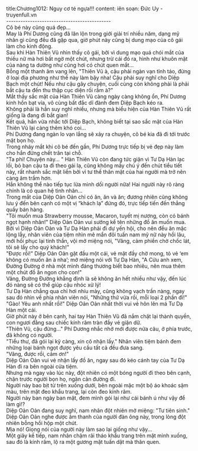 title:Chương1012: Nguy cơ té ngựa!!!
content:
iên soạn: Đức Uy - truyenfull.vn<br>--------------------------------------------<br>Cô bé này cũng quá đẹp...<br>May là Phí Dương cũng đã lăn lộn trong giới giải trí nhiều năm, dạng mỹ nhân gì cũng đều đã gặp qua, giờ phút này cũng bị dung mạo của cô gái làm cho kinh động.<br>Sau khi Hàn Thiên Vũ nhìn thấy cô gái, bởi vì dung mạo quá chói mắt của thiếu nữ mà hơi bất ngờ một chút, nhưng trừ cái đó ra, hình như khuôn mặt của nàng ta dường như cũng hơi có chút quen mắt...<br>Bỗng một thanh âm vang lên, "Thiên Vũ à, cậu phải ngàn vạn tỉnh táo, đừng ở loại địa phương như thế này làm bậy nha! Cậu phải suy nghĩ cho Diệp Bạch một chút! Nếu như cậu gây chuyện, cuối cùng còn không phải là phải bắt cậu ta đến thu thập cục diện rối rắm à?"<br>Mắt thấy sắc mặt của Hàn Thiên Vũ càng ngày càng không ổn, Phí Dương kinh hồn bạt vía, vô cùng bất đắc dĩ đành đem Diệp Bạch kéo ra.<br>Không phải là hắn suy nghĩ nhiều, nhưng mà biểu hiện của Hàn Thiên Vũ rất giống là đang đi bắt gian!<br>Kết quả, hắn vừa nhắc tới Diệp Bạch, không biết tại sao sắc mặt của Hàn Thiên Vũ lại càng thêm khó coi...<br>Phí Dương đang ngàn lo vạn lắng sẽ xảy ra chuyện, cô bé kia đã đi tới trước mặt bọn họ.<br>Trong nháy mắt khi cô bé đến gần, Phí Dương trực tiếp bị vẻ đẹp này làm cho hắn đứng chết trân tại chỗ.<br>"Ta phi! Chuyện này... " Hàn Thiên Vũ còn đang tức giận vì Tư Dạ Hàn lạc lối, bỏ bạn cậu ta đi theo gái lạ, cũng không mấy chú ý đến chút tiểu tiết này, rất nhanh sắc mặt liền bởi vì tư thế thân mật của hai người mà trở nên càng âm trầm hơn.<br>Hắn không thể nào tiếp tục lừa mình dối người nữa! Hai người này rõ ràng chính là có quan hệ tình nhân…<br>Trong mắt của Diệp Oản Oản chỉ có ăn, ăn và ăn; đương nhiên cũng không lưu ý đến bên cạnh có một vị “khách lạ” đứng đó, trực tiếp tiến đến thẳng quầy bán hàng.<br>"Tôi muốn mua Strawberry mousse, Macaron, tuyết mị nương, còn có bánh ngọt hạnh nhân!" Diệp Oản Oản vui sướng kể tên những đồ ăn muốn mua.<br>Bởi vì Diệp Oản Oản và Tư Dạ Hàn phải đi dự yến hội, cho nên đều ăn mặc lộng lẫy, nhân viên của tiệm nhìn mê mẩn đôi tuấn nam mỹ nữ này hồi lâu, mới hồi phục lại tinh thần, vội mở miệng nói, "Vâng, cảm phiền chờ chốc lát, tôi sẽ lấy cho quý khách!"<br>"Được rồi!" Diệp Oản Oản gật đầu một cái, vẻ mặt đầy chờ mong, tỏ vẻ ‘em không có muốn ăn à nha’; mở miệng nói với Tư Dạ Hàn, "A Cửu anh xem, Đường Đường ở nhà một mình đáng thương biết bao nhiêu, nên mua thêm một chút đồ ăn ngon cho con!"<br>Vâng, Đường Đường khẳng định là sẽ không ăn hết nhiều như vậy, đến lúc đó nàng sẽ có thể giúp cậu nhóc xử lý!<br>Tư Dạ Hàn chẳng qua chỉ hơi nhíu mày, cũng không vạch trần nàng, ngay sau đó nhìn về phía nhân viên nói, "Những thứ vừa rồi, mỗi loại 2 phần đi!"<br>"Gào! Yêu anh nhất rồi!" Diệp Oản Oản nhất thời vui vẻ hôn lên má Tư Dạ Hàn một cái.<br>Giờ phút này ở bên cạnh, hai tay Hàn Thiên Vũ đã nắm chặt lại thành quyền, con ngươi đằng sau chiếc kính râm tràn đầy vẻ giận dữ.<br>"Thiên Vũ, cậu đừng..." Phí Dương nhắc nhở mới được nửa câu, ở phía trước, đã không có người.<br>"Tiểu thư, đã gói lại kỹ càng, xin cô nhận lấy." Nhân viên tiệm bánh đem những loại bánh ngọt được yêu cầu tất cả đều đưa sang.<br>"Vâng, được rồi, cảm ơn!"<br>Diệp Oản Oản vui vẻ nhận lấy đồ ăn, ngay sau đó kéo cánh tay của Tư Dạ Hàn đi ra bên ngoài cửa tiệm.<br>Nhưng mà ngay vào lúc này, đột nhiên có một bóng người đi theo bên cạnh, chặn trước người bọn họ, ngăn cản đường đi.<br>Người này bao bịt từ trên xuống dưới, bên ngoài mặc một bộ áo khoác sậm màu, trên mặt đeo khẩu trang, lại còn đeo kính râm.<br>Người này ban ngày ban mặt, đem mình gói lại như cái bánh ú như vậy để làm gì!?<br>Diệp Oản Oản đang suy nghĩ, nam nhân đột nhiên mở miệng: "Tư tiên sinh."<br>Diệp Oản Oản nghe được âm thanh của người đàn ông này, trong lòng đột nhiên bỗng hồi hộp một chút.<br>Mịa nó! Giọng nói của người này làm sao lại giống như vậy...<br>Một giây kế tiếp, nam nhân chậm rãi tháo khẩu trang trên mặt mình xuống, sau đó là kính râm, lộ ra một gương mặt tuấn dật mà thân quen.